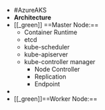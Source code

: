 - #AzureAKS
- **Architecture**
- [[_green]] ==Master Node:==
	- Container Runtime
	- etcd
	- kube-scheduler
	- kube-apiserver
	- kube-controller manager
		- Node Controller
		- Replication
		- Endpoint
-
- [[_green]]==Worker Node:==